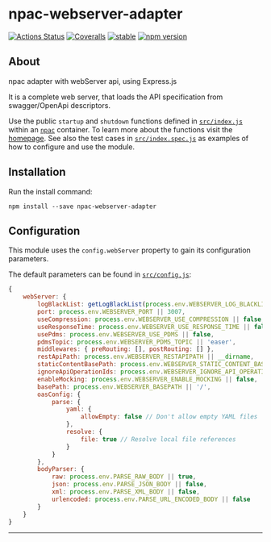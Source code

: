 npac-webserver-adapter
======================

[![Actions Status](https://github.com/tombenke/npac-webserver-adapter/workflows/Quality%20Check/badge.svg)](https://github.com/tombenke/npac-webserver-adapter)
[![Coveralls][BadgeCoveralls]][Coveralls]
[![stable](http://badges.github.io/stability-badges/dist/stable.svg)](http://github.com/badges/stability-badges)
[![npm version][npm-badge]][npm-url]

## About

npac adapter with webServer api, using Express.js

It is a complete web server, that loads the API specification from swagger/OpenApi descriptors.

Use the public `startup` and `shutdown` functions defined in [`src/index.js`](src/index.js) within an [`npac`](http://tombenke.github.io/npac) container.
To learn more about the functions visit the [homepage](http://tombenke.github.io/npac-webserver-adapter/api/).
See also the test cases in [`src/index.spec.js`](src/index.spec.js) as examples of how to configure and use the module.


## Installation

Run the install command:

    npm install --save npac-webserver-adapter


## Configuration

This module uses the `config.webServer` property to gain its configuration parameters.

The default parameters can be found in [`src/config.js`](src/config.js):

```JavaScript
{
    webServer: {
        logBlackList: getLogBlackList(process.env.WEBSERVER_LOG_BLACKLIST),
        port: process.env.WEBSERVER_PORT || 3007,
        useCompression: process.env.WEBSERVER_USE_COMPRESSION || false,
        useResponseTime: process.env.WEBSERVER_USE_RESPONSE_TIME || false,
        usePdms: process.env.WEBSERVER_USE_PDMS || false,
        pdmsTopic: process.env.WEBSERVER_PDMS_TOPIC || 'easer',
        middlewares: { preRouting: [], postRouting: [] },
        restApiPath: process.env.WEBSERVER_RESTAPIPATH || __dirname,
        staticContentBasePath: process.env.WEBSERVER_STATIC_CONTENT_BASEPATH || path.resolve(),
        ignoreApiOperationIds: process.env.WEBSERVER_IGNORE_API_OPERATION_IDS || false,
        enableMocking: process.env.WEBSERVER_ENABLE_MOCKING || false,
        basePath: process.env.WEBSERVER_BASEPATH || '/',
        oasConfig: {
            parse: {
                yaml: {
                    allowEmpty: false // Don't allow empty YAML files
                },
                resolve: {
                    file: true // Resolve local file references
                }
            }
        },
        bodyParser: {
            raw: process.env.PARSE_RAW_BODY || true,
            json: process.env.PARSE_JSON_BODY || false,
            xml: process.env.PARSE_XML_BODY || false,
            urlencoded: process.env.PARSE_URL_ENCODED_BODY || false
        }
    }
}
```

---

[npm-badge]: https://badge.fury.io/js/npac-webserver-adapter.svg
[npm-url]: https://badge.fury.io/js/npac-webserver-adapter
[Coveralls]: https://coveralls.io/github/tombenke/npac-webserver-adapter?branch=master
[BadgeCoveralls]: https://coveralls.io/repos/github/tombenke/npac-webserver-adapter/badge.svg?branch=master
